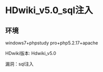 # HDwiki_v5.0_sql注入



## 环境

windows7+phpstudy pro+php5.2.17+apache

HDwiki版本:  Hdwiki_v5.0

漏洞：sql注入





